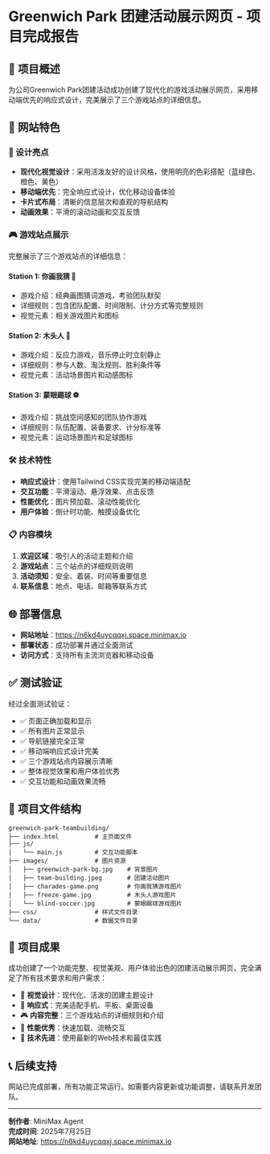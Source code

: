 # Greenwich Park 团建活动展示网页 - 项目完成报告

## 🎉 项目概述
为公司Greenwich Park团建活动成功创建了现代化的游戏活动展示网页，采用移动端优先的响应式设计，完美展示了三个游戏站点的详细信息。

## 📱 网站特色

### 🎨 设计亮点
- **现代化视觉设计**：采用活泼友好的设计风格，使用明亮的色彩搭配（蓝绿色、橙色、黄色）
- **移动端优先**：完全响应式设计，优化移动设备体验
- **卡片式布局**：清晰的信息层次和直观的导航结构
- **动画效果**：平滑的滚动动画和交互反馈

### 🎮 游戏站点展示
完整展示了三个游戏站点的详细信息：

#### Station 1: 你画我猜 🎨
- 游戏介绍：经典画图猜词游戏，考验团队默契
- 详细规则：包含团队配置、时间限制、计分方式等完整规则
- 视觉元素：相关游戏图片和图标

#### Station 2: 木头人 🕺
- 游戏介绍：反应力游戏，音乐停止时立刻静止
- 详细规则：参与人数、淘汰规则、胜利条件等
- 视觉元素：活动场景图片和动感图标

#### Station 3: 蒙眼踢球 ⚽
- 游戏介绍：挑战空间感知的团队协作游戏
- 详细规则：队伍配置、装备要求、计分标准等
- 视觉元素：运动场景图片和足球图标

### 🛠️ 技术特性
- **响应式设计**：使用Tailwind CSS实现完美的移动端适配
- **交互功能**：平滑滚动、悬浮效果、点击反馈
- **性能优化**：图片预加载、滚动性能优化
- **用户体验**：倒计时功能、触摸设备优化

### 📋 内容模块
1. **欢迎区域**：吸引人的活动主题和介绍
2. **游戏站点**：三个站点的详细规则说明
3. **活动须知**：安全、着装、时间等重要信息
4. **联系信息**：地点、电话、邮箱等联系方式

## 🌐 部署信息
- **网站地址**：https://n6kd4uycqqxj.space.minimax.io
- **部署状态**：成功部署并通过全面测试
- **访问方式**：支持所有主流浏览器和移动设备

## ✅ 测试验证
经过全面测试验证：
- ✅ 页面正确加载和显示
- ✅ 所有图片正常显示
- ✅ 导航链接完全正常
- ✅ 移动端响应式设计完美
- ✅ 三个游戏站点内容展示清晰
- ✅ 整体视觉效果和用户体验优秀
- ✅ 交互功能和动画效果流畅

## 📁 项目文件结构
```
greenwich-park-teambuilding/
├── index.html          # 主页面文件
├── js/
│   └── main.js         # 交互功能脚本
├── images/             # 图片资源
│   ├── greenwich-park-bg.jpg    # 背景图片
│   ├── team-building.jpeg       # 团建活动图片
│   ├── charades-game.png        # 你画我猜游戏图片
│   ├── freeze-game.jpg          # 木头人游戏图片
│   └── blind-soccer.jpg         # 蒙眼踢球游戏图片
├── css/                # 样式文件目录
└── data/               # 数据文件目录
```

## 🎯 项目成果
成功创建了一个功能完整、视觉美观、用户体验出色的团建活动展示网页，完全满足了所有技术要求和用户需求：

- 🎨 **视觉设计**：现代化、活泼的团建主题设计
- 📱 **响应式**：完美适配手机、平板、桌面设备
- 🎮 **内容完整**：三个游戏站点的详细规则和介绍
- 🚀 **性能优秀**：快速加载、流畅交互
- 🔧 **技术先进**：使用最新的Web技术和最佳实践

## 📞 后续支持
网站已完成部署，所有功能正常运行。如需要内容更新或功能调整，请联系开发团队。

---
**制作者**: MiniMax Agent  
**完成时间**: 2025年7月25日  
**网站地址**: https://n6kd4uycqqxj.space.minimax.io